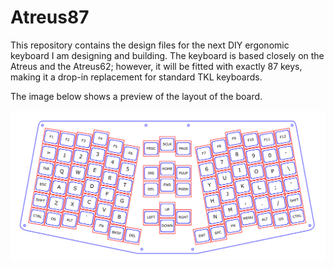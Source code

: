 # Atreus87

This repository contains the design files for the next DIY ergonomic keyboard I
am designing and building. The keyboard is based closely on the Atreus and the Atreus62; however, it will be fitted with exactly 87 keys, making it a drop-in replacement for standard TKL keyboards.

The image below shows a preview of the layout of the board.

![Atreus87 Layout Preview][preview]

[preview]: https://github.com/atreus87/atreus87.github.io/blob/master/images/Atreus87.png?raw=true "Atreus87 Layout Preview"


